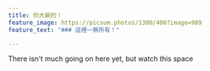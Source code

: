 ```yaml
---
title: 你大爺的！
feature_image: https://picsum.photos/1300/400?image=989
feature_text: "### 這裡一無所有！"

---
```

There isn't much going on here yet, but watch this space